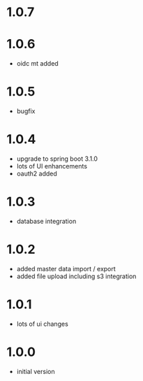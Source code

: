 # 1.0.7

# 1.0.6
- oidc mt added

# 1.0.5
- bugfix

# 1.0.4
- upgrade to spring boot 3.1.0
- lots of UI enhancements
- oauth2 added

# 1.0.3
- database integration

# 1.0.2
- added master data import / export 
- added file upload including s3 integration

# 1.0.1
- lots of ui changes

# 1.0.0
- initial version
